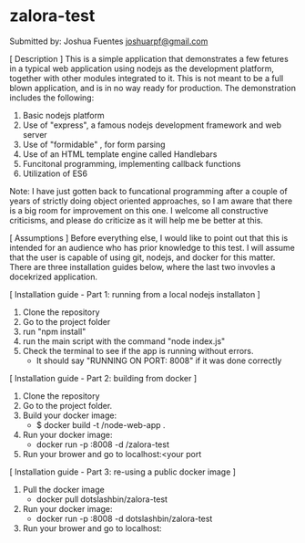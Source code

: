 # zalora-test

Submitted by: Joshua Fuentes <joshuarpf@gmail.com>

[ Description ]
This is a simple application that demonstrates a few fetures in a typical web application using nodejs as the development platform, together with other modules integrated to it. This is not meant to be a full blown application, and is in no way ready for production. The demonstration includes the following: 

1. Basic nodejs platform
2. Use of "express", a famous nodejs development framework and web server
3. Use of "formidable" , for form parsing
4. Use of an HTML template engine called Handlebars
5. Funcitonal programming, implementing callback functions
6. Utilization of ES6 

Note:
I have just gotten back to funcational programming after a couple of years of strictly doing object oriented approaches, so I am aware that there is a big room for improvement on this one. I welcome all constructive criticisms, and please do criticize as it will help me be better at this.

[ Assumptions ]
Before everything else, I would like to point out that this is intended for an audience who has prior knowledge to this test. I will assume that the user is capable of using git, nodejs, and docker for this matter. There are three installation guides below, where the last two invovles a docekrized application. 

[ Installation guide - Part 1: running from a local nodejs installaton ]
1. Clone the repository 
2. Go to the project folder
3. run "npm install"
4. run the main script with the command "node index.js"
5. Check the terminal to see if the app is running without errors. 
	- It should say "RUNNING ON PORT: 8008" if it was done correctly


[ Installation guide - Part 2: building from docker ]
1. Clone the repository 
2. Go to the project folder. 
3. Build your docker image: 
   - $ docker build -t <your username>/node-web-app .
4. Run your docker image: 
   - docker run -p <your port>:8008 -d <your username>/zalora-test
5. Run your brower and go to localhost:<your port

[ Installation guide - Part 3: re-using a public docker image ]
1. Pull the docker image
   - docker pull dotslashbin/zalora-test
2. Run your docker image: 
   - docker run -p <your port>:8008 -d dotslashbin/zalora-test
3. Run your brower and go to localhost:<your port>


